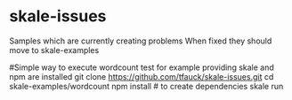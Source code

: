 # skale-issues
Samples which are currently creating problems 
When fixed they should move to skale-examples

#Simple way to execute wordcount test for example providing skale and npm are installed
git clone https://github.com/tfauck/skale-issues.git
cd skale-examples/wordcount
npm install	# to create dependencies
skale run

